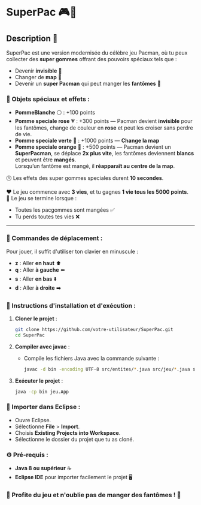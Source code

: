 # SuperPac 🎮👾
 
## Description 📝
SuperPac est une version modernisée du célèbre jeu Pacman, où tu peux collecter des **super gommes** offrant des pouvoirs spéciaux tels que : 
- Devenir **invisible** 👻
- Changer de **map** 🔄
- Devenir un **super Pacman** qui peut manger les **fantômes** 👹

### 🍎 Objets spéciaux et effets :
- **PommeBlanche** ⚪ : +100 points  
- **Pomme speciale rose** 💗 : +300 points — Pacman devient **invisible** pour les fantômes, change de couleur en **rose** et peut les croiser sans perdre de vie.
- **Pomme speciale verte** 💚 : +1000 points — **Change la map**
- **Pomme speciale orange** 🧡 : +500 points — Pacman devient un **SuperPacman**, se déplace **2x plus vite**, les fantômes deviennent **blancs** et peuvent être **mangés**.  
  Lorsqu’un fantôme est mangé, il **réapparaît au centre de la map**.   

🕒 Les effets des super gommes speciales durent **10 secondes**.  

❤️ Le jeu commence avec **3 vies**, et tu gagnes **1 vie tous les 5000 points**.  
🎯 Le jeu se termine lorsque :  
- Toutes les pacgommes sont mangées ✅  
- Tu perds toutes tes vies ❌  

---

### 🔑 Commandes de déplacement :
Pour jouer, il suffit d'utiliser ton clavier en minuscule :
- **z** : Aller **en haut** ⬆️
- **q** : Aller **à gauche** ⬅️
- **s** : Aller **en bas** ⬇️
- **d** : Aller **à droite** ➡️

### 📜 Instructions d'installation et d'exécution :
1. **Cloner le projet** :
   ```bash
   git clone https://github.com/votre-utilisateur/SuperPac.git
   cd SuperPac
   ```

2. **Compiler avec javac** :
   - Compile les fichiers Java avec la commande suivante :
     ```bash
     javac -d bin -encoding UTF-8 src/entites/*.java src/jeu/*.java src/ressources/*.java
     ```

3. **Exécuter le projet** :
   ```bash
   java -cp bin jeu.App
   ```

### 📜 Importer dans Eclipse :
- Ouvre Eclipse.
- Sélectionne **File** > **Import**.
- Choisis **Existing Projects into Workspace**.
- Sélectionne le dossier du projet que tu as cloné.

### ⚙️ Pré-requis :
- **Java 8 ou supérieur** ☕
- **Eclipse IDE** pour importer facilement le projet 🖥️

### 🎉 Profite du jeu et n'oublie pas de manger des fantômes ! 👾
